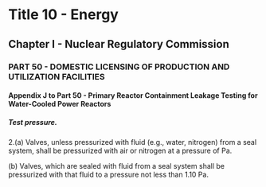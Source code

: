 
# Title 10 - Energy
## Chapter I - Nuclear Regulatory Commission
### PART 50 - DOMESTIC LICENSING OF PRODUCTION AND UTILIZATION FACILITIES
#### Appendix J to Part 50 - Primary Reactor Containment Leakage Testing for Water-Cooled Power Reactors
##### Test pressure.

2.(a) Valves, unless pressurized with fluid (e.g., water, nitrogen) from a seal system, shall be pressurized with air or nitrogen at a pressure of Pa.

(b) Valves, which are sealed with fluid from a seal system shall be pressurized with that fluid to a pressure not less than 1.10 Pa.
